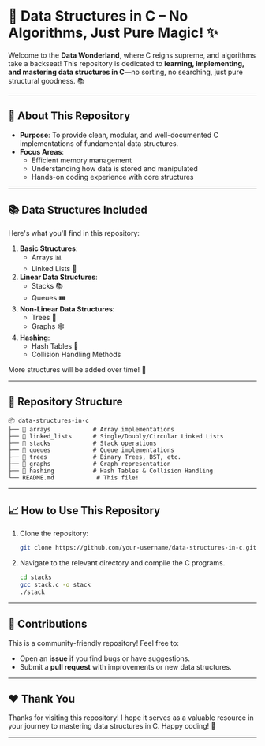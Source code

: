 # 🚀 Data Structures in C – No Algorithms, Just Pure Magic! ✨

Welcome to the **Data Wonderland**, where C reigns supreme, and algorithms take a backseat! This repository is dedicated to **learning, implementing, and mastering data structures in C**—no sorting, no searching, just pure structural goodness. 📚

---

## 🌟 About This Repository
- **Purpose**: To provide clean, modular, and well-documented C implementations of fundamental data structures.
- **Focus Areas**:
  - Efficient memory management
  - Understanding how data is stored and manipulated
  - Hands-on coding experience with core structures

---

## 📚 Data Structures Included
Here's what you'll find in this repository:
1. **Basic Structures**:
   - Arrays 📊
   - Linked Lists 🔗
2. **Linear Data Structures**:
   - Stacks 📚
   - Queues 🎟️
3. **Non-Linear Data Structures**:
   - Trees 🌳
   - Graphs 🕸️
4. **Hashing**:
   - Hash Tables 🔑
   - Collision Handling Methods

More structures will be added over time! 🚀

---

## 📂 Repository Structure
```
📦 data-structures-in-c
├── 📁 arrays            # Array implementations
├── 📁 linked_lists      # Single/Doubly/Circular Linked Lists
├── 📁 stacks            # Stack operations
├── 📁 queues            # Queue implementations
├── 📁 trees             # Binary Trees, BST, etc.
├── 📁 graphs            # Graph representation
├── 📁 hashing           # Hash Tables & Collision Handling
└── README.md            # This file!
```

---

## 📈 How to Use This Repository
1. Clone the repository:
   ```bash
   git clone https://github.com/your-username/data-structures-in-c.git
   ```
2. Navigate to the relevant directory and compile the C programs.
   ```bash
   cd stacks
   gcc stack.c -o stack
   ./stack
   ```

---

## 🤝 Contributions
This is a community-friendly repository! Feel free to:
- Open an **issue** if you find bugs or have suggestions.
- Submit a **pull request** with improvements or new data structures.

---

## ❤️ Thank You
Thanks for visiting this repository! I hope it serves as a valuable resource in your journey to mastering data structures in C. Happy coding! 🎯

---
